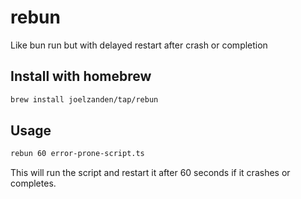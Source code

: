 # rebun

 Like bun run but with delayed restart after crash or completion

## Install with homebrew

```bash
brew install joelzanden/tap/rebun
```

## Usage

```bash
rebun 60 error-prone-script.ts
```

This will run the script and restart it after 60 seconds if it crashes or completes.
